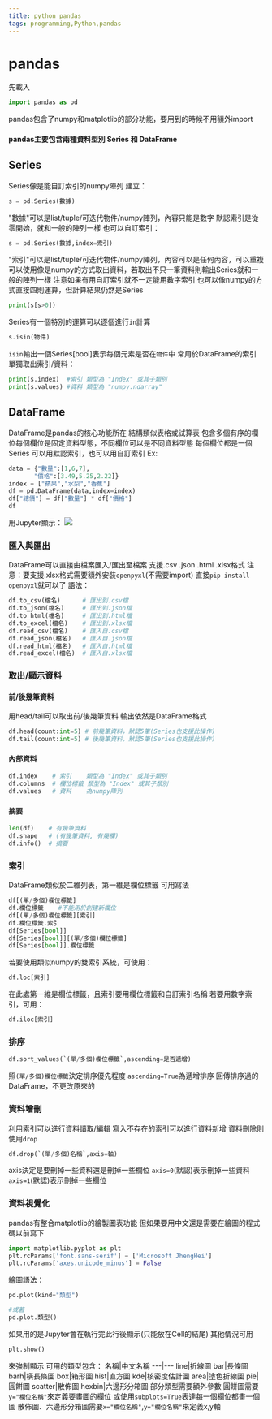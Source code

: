 ```yaml
---
title: python pandas
tags: programming,Python,pandas
---
```


# pandas
先載入

```python
import pandas as pd
```
pandas包含了numpy和matplotlib的部分功能，要用到的時候不用額外import

#### pandas主要包含兩種資料型別 Series 和 DataFrame

## Series
Series像是能自訂索引的numpy陣列
建立：

```python
s = pd.Series(數據)
```
"數據"可以是list\/tuple\/可迭代物件\/numpy陣列，內容只能是數字
默認索引是從零開始，就和一般的陣列一樣
也可以自訂索引：

```python
s = pd.Series(數據,index=索引)
```
"索引"可以是list\/tuple\/可迭代物件\/numpy陣列，內容可以是任何內容，可以重複
可以使用像是numpy的方式取出資料，若取出不只一筆資料則輸出Series就和一般的陣列一樣
注意如果有用自訂索引就不一定能用數字索引
也可以像numpy的方式直接四則運算，但計算結果仍然是Series

```python
print(s[s>0])
```
Series有一個特別的運算可以逐個進行`in`計算

```python
s.isin(物件)
```
`isin`輸出一個Series[bool]表示每個元素是否在`物件`中
常用於DataFrame的索引
單獨取出索引/資料：

```python
print(s.index)  #索引 類型為 "Index" 或其子類別
print(s.values) #資料 類型為 "numpy.ndarray"
```

## DataFrame
DataFrame是pandas的核心功能所在
結構類似表格或試算表
包含多個有序的欄位每個欄位是固定資料型態，不同欄位可以是不同資料型態
每個欄位都是一個Series
可以用默認索引，也可以用自訂索引
Ex:

```python
data = {"數量":[1,6,7],
       "價格":[3.49,5.25,2.22]}
index = ["蘋果","水梨","香蕉"]
df = pd.DataFrame(data,index=index)
df["總價"] = df["數量"] * df["價格"]
df
```
用Jupyter顯示：
![](https://i.imgur.com/VUsJEUn.png)

### 匯入與匯出
DataFrame可以直接由檔案匯入/匯出至檔案
支援.csv .json .html .xlsx格式
注意：要支援.xlsx格式需要額外安裝`openpyxl`(不需要import)
直接`pip install openpyxl`就可以了
語法：

```python
df.to_csv(檔名)      # 匯出到.csv檔
df.to_json(檔名)     # 匯出到.json檔
df.to_html(檔名)     # 匯出到.html檔
df.to_excel(檔名)    # 匯出到.xlsx檔
df.read_csv(檔名)    # 匯入自.csv檔
df.read_json(檔名)   # 匯入自.json檔
df.read_html(檔名)   # 匯入自.html檔
df.read_excel(檔名)  # 匯入自.xlsx檔
```

### 取出/顯示資料

#### 前/後幾筆資料
用head/tail可以取出前/後幾筆資料
輸出依然是DataFrame格式

```python
df.head(count:int=5) # 前幾筆資料，默認5筆(Series也支援此操作)
df.tail(count:int=5) # 後幾筆資料，默認5筆(Series也支援此操作)
```

#### 內部資料

```python
df.index    # 索引    類型為 "Index" 或其子類別
df.columns  # 欄位標籤 類型為 "Index" 或其子類別
df.values   # 資料    為numpy陣列
```

#### 摘要

```python
len(df)    # 有幾筆資料
df.shape   # (有幾筆資料, 有幾欄)
df.info()  # 摘要
```

### 索引
DataFrame類似於二維列表，第一維是欄位標籤
可用寫法

```python
df[(單/多個)欄位標籤]
df.欄位標籤    #不能用於創建新欄位
df[(單/多個)欄位標籤][索引]
df.欄位標籤.索引
df[Series[bool]]
df[Series[bool]][(單/多個)欄位標籤]
df[Series[bool]].欄位標籤
```
若要使用類似numpy的雙索引系統，可使用：

```python
df.loc[索引]
```
在此處第一維是欄位標籤，且索引要用欄位標籤和自訂索引名稱
若要用數字索引，可用：

```python
df.iloc[索引]
```

### 排序

```python
df.sort_values(`(單/多個)欄位標籤`,ascending=是否遞增)
```
照`(單/多個)欄位標籤`決定排序優先程度
`ascending=True`為遞增排序
回傳排序過的DataFrame，不更改原來的

### 資料增刪
利用索引可以進行資料讀取/編輯
寫入不存在的索引可以進行資料新增
資料刪除則使用`drop`

```python
df.drop(`(單/多個)名稱`,axis=軸)
```
axis決定是要刪掉一些資料還是刪掉一些欄位
`axis=0`(默認)表示刪掉一些資料
`axis=1`(默認)表示刪掉一些欄位

### 資料視覺化
pandas有整合matplotlib的繪製圖表功能
但如果要用中文還是需要在繪圖的程式碼以前寫下

```python
import matplotlib.pyplot as plt
plt.rcParams['font.sans-serif'] = ['Microsoft JhengHei']
plt.rcParams['axes.unicode_minus'] = False
```
繪圖語法：

```python
pd.plot(kind="類型")

#或著
pd.plot.類型()
```
如果用的是Jupyter會在執行完此行後顯示(只能放在Cell的結尾)
其他情況可用

```python
plt.show()
```
來強制顯示
可用的類型包含：
名稱|中文名稱
---|---
line|折線圖
bar|長條圖
barh|橫長條圖
box|箱形圖
hist|直方圖
kde|核密度估計圖
area|塗色折線圖
pie|圓餅圖
scatter|散佈圖
hexbin|六邊形分箱圖
部分類型需要額外參數
圓餅圖需要`y="欄位名稱"`來定義要畫圖的欄位
或使用`subplots=True`表達每一個欄位都畫一個圖
散佈圖、六邊形分箱圖需要`x="欄位名稱"`,`y="欄位名稱"`來定義x,y軸